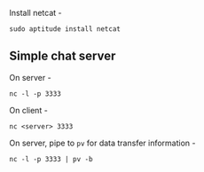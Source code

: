 Install netcat -

`sudo aptitude install netcat`

## Simple chat server

On server -

`nc -l -p 3333`

On client -

`nc <server> 3333`

On server, pipe to `pv` for data transfer information -

`nc -l -p 3333 | pv -b`

